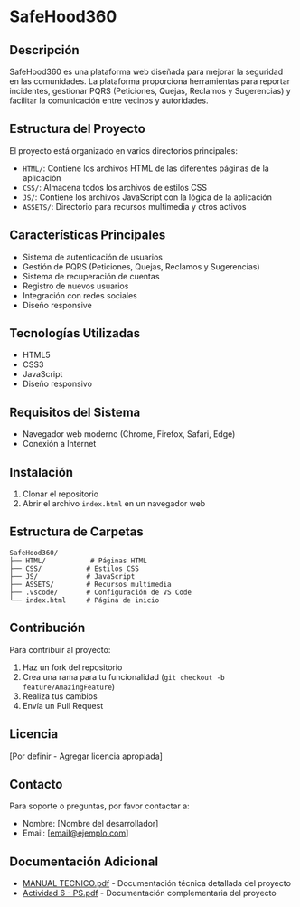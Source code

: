 # SafeHood360

## Descripción
SafeHood360 es una plataforma web diseñada para mejorar la seguridad en las comunidades. La plataforma proporciona herramientas para reportar incidentes, gestionar PQRS (Peticiones, Quejas, Reclamos y Sugerencias) y facilitar la comunicación entre vecinos y autoridades.

## Estructura del Proyecto
El proyecto está organizado en varios directorios principales:

- `HTML/`: Contiene los archivos HTML de las diferentes páginas de la aplicación
- `CSS/`: Almacena todos los archivos de estilos CSS
- `JS/`: Contiene los archivos JavaScript con la lógica de la aplicación
- `ASSETS/`: Directorio para recursos multimedia y otros activos

## Características Principales

- Sistema de autenticación de usuarios
- Gestión de PQRS (Peticiones, Quejas, Reclamos y Sugerencias)
- Sistema de recuperación de cuentas
- Registro de nuevos usuarios
- Integración con redes sociales
- Diseño responsive

## Tecnologías Utilizadas

- HTML5
- CSS3
- JavaScript
- Diseño responsivo

## Requisitos del Sistema

- Navegador web moderno (Chrome, Firefox, Safari, Edge)
- Conexión a Internet

## Instalación

1. Clonar el repositorio
2. Abrir el archivo `index.html` en un navegador web

## Estructura de Carpetas

```
SafeHood360/
├── HTML/           # Páginas HTML
├── CSS/           # Estilos CSS
├── JS/            # JavaScript
├── ASSETS/        # Recursos multimedia
├── .vscode/       # Configuración de VS Code
└── index.html     # Página de inicio
```

## Contribución

Para contribuir al proyecto:

1. Haz un fork del repositorio
2. Crea una rama para tu funcionalidad (`git checkout -b feature/AmazingFeature`)
3. Realiza tus cambios
4. Envía un Pull Request

## Licencia

[Por definir - Agregar licencia apropiada]

## Contacto

Para soporte o preguntas, por favor contactar a:
- Nombre: [Nombre del desarrollador]
- Email: [email@ejemplo.com]

## Documentación Adicional

- [MANUAL TECNICO.pdf](MANUAL%20TECNICO.pdf) - Documentación técnica detallada del proyecto
- [Actividad 6 - PS.pdf](Actividad%206%20-%20PS.pdf) - Documentación complementaria del proyecto
